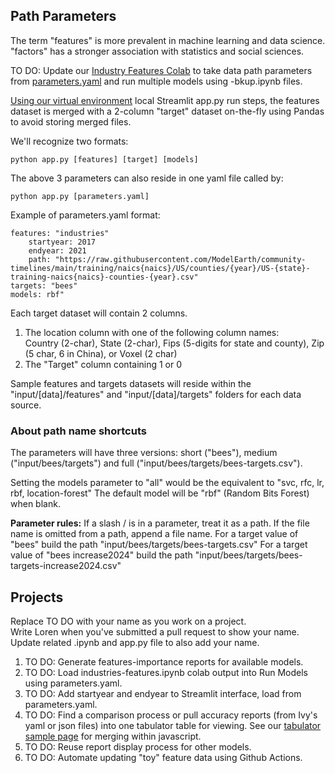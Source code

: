 ## Path Parameters

The term "features" is more prevalent in machine learning and data science.
"factors" has a stronger association with statistics and social sciences.

TO DO: Update our [Industry Features Colab](https://colab.research.google.com/drive/1HJnuilyEFjBpZLrgxDa4S0diekwMeqnh?usp=sharing) to take data path parameters from [parameters.yaml](../../RealityStream/parameters.yaml) and run multiple models using -bkup.ipynb files. 

[Using our virtual environment](./) local Streamlit app.py run steps, the features dataset is merged with a 2-column "target" dataset on-the-fly using Pandas to avoid storing merged files.

We'll recognize two formats:

	python app.py [features] [target] [models]

The above 3 parameters can also reside in one yaml file called by:

	python app.py [parameters.yaml]

Example of parameters.yaml format:

	features: "industries"
		startyear: 2017
		endyear: 2021
	 	path: "https://raw.githubusercontent.com/ModelEarth/community-timelines/main/training/naics{naics}/US/counties/{year}/US-{state}-training-naics{naics}-counties-{year}.csv"
	targets: "bees"
	models: rbf"


Each target dataset will contain 2 columns.  
1. The location column with one of the following column names:  
Country (2-char), State (2-char), Fips (5-digits for state and county), Zip (5 char, 6 in China), or Voxel (2 char)
2. The "Target" column containing 1 or 0

Sample features and targets datasets will reside within the "input/[data]/features" and "input/[data]/targets" folders for each data source.

### About path name shortcuts

The parameters will have three versions: short ("bees"), medium ("input/bees/targets") and full ("input/bees/targets/bees-targets.csv").

Setting the models parameter to "all" would be the equivalent to "svc, rfc, lr, rbf, location-forest"
The default model will be "rbf" (Random Bits Forest) when blank.

**Parameter rules:**
If a slash / is in a parameter, treat it as a path.
If the file name is omitted from a path, append a file name.
For a target value of "bees" build the path "input/bees/targets/bees-targets.csv"
For a target value of "bees increase2024" build the path "input/bees/targets/bees-targets-increase2024.csv"

## Projects

Replace TO DO with your name as you work on a project.  
Write Loren when you've submitted a pull request to show your name.  
Update related .ipynb and app.py file to also add your name.

1. TO DO: Generate features-importance reports for available models.
2. TO DO: Load industries-features.ipynb colab output into Run Models using parameters.yaml.
3. TO DO: Add startyear and endyear to Streamlit interface, load from parameters.yaml.
4. TO DO: Find a comparison process or pull accuracy reports (from Ivy's yaml or json files) into one tabulator table for viewing. See our [tabulator sample page](../../data-pipeline/timelines/tabulator/) for merging within javascript.
5. TO DO: Reuse report display process for other models.
6. TO DO: Automate updating "toy" feature data using Github Actions.
